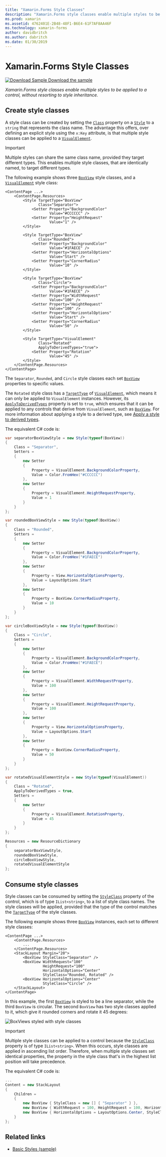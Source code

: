 ```yaml
---
title: "Xamarin.Forms Style Classes"
description: "Xamarin.Forms style classes enable multiple styles to be applied to a control, without resorting to style inheritance."
ms.prod: xamarin
ms.assetid: 4762401E-2B48-48F1-B6E4-61F7AF8AA46F
ms.technology: xamarin-forms
author: davidbritch
ms.author: dabritch
ms.date: 01/30/2019
---
```


# Xamarin.Forms Style Classes

[![Download Sample](~/media/shared/download.png) Download the sample](https://developer.xamarin.com/samples/xamarin-forms/UserInterface/Styles/BasicStyles/)

_Xamarin.Forms style classes enable multiple styles to be applied to a control, without resorting to style inheritance._

## Create style classes

A style class can be created by setting the [`Class`](xref:Xamarin.Forms.Style.Class) property on a [`Style`](xref:Xamarin.Forms.Style) to a `string` that represents the class name. The advantage this offers, over defining an explicit style using the `x:Key` attribute, is that multiple style classes can be applied to a [`VisualElement`](xref:Xamarin.Forms.VisualElement).

> [!IMPORTANT]
> Multiple styles can share the same class name, provided they target different types. This enables multiple style classes, that are identically named, to target different types.

The following example shows three [`BoxView`](xref:Xamarin.Forms.BoxView) style classes, and a [`VisualElement`](xref:Xamarin.Forms.VisualElement) style class:

```xaml
<ContentPage ...>
    <ContentPage.Resources>
        <Style TargetType="BoxView"
               Class="Separator">
            <Setter Property="BackgroundColor"
                    Value="#CCCCCC" />
            <Setter Property="HeightRequest"
                    Value="1" />
        </Style>

        <Style TargetType="BoxView"
               Class="Rounded">
            <Setter Property="BackgroundColor"
                    Value="#1FAECE" />
            <Setter Property="HorizontalOptions"
                    Value="Start" />
            <Setter Property="CornerRadius"
                    Value="10" />
        </Style>    

        <Style TargetType="BoxView"
               Class="Circle">
            <Setter Property="BackgroundColor"
                    Value="#1FAECE" />
            <Setter Property="WidthRequest"
                    Value="100" />
            <Setter Property="HeightRequest"
                    Value="100" />
            <Setter Property="HorizontalOptions"
                    Value="Start" />
            <Setter Property="CornerRadius"
                    Value="50" />
        </Style>

        <Style TargetType="VisualElement"
               Class="Rotated"
               ApplyToDerivedTypes="true">
            <Setter Property="Rotation"
                    Value="45" />
        </Style>        
    </ContentPage.Resources>
</ContentPage>
```

The `Separator`, `Rounded`, and `Circle` style classes each set [`BoxView`](xref:Xamarin.Forms.BoxView) properties to specific values.

The `Rotated` style class has a [`TargetType`](xref:Xamarin.Forms.Style.TargetType) of [`VisualElement`](xref:Xamarin.Forms.VisualElement), which means it can only be applied to `VisualElement` instances. However, its [`ApplyToDerivedTypes`](xref:Xamarin.Forms.Style.ApplyToDerivedTypes) property is set to `true`, which ensures that it can be applied to any controls that derive from `VisualElement`, such as [`BoxView`](xref:Xamarin.Forms.BoxView). For more information about applying a style to a derived type, see [Apply a style to derived types](implicit.md#apply-a-style-to-derived-types).

The equivalent C# code is:

```csharp
var separatorBoxViewStyle = new Style(typeof(BoxView))
{
    Class = "Separator",
    Setters =
    {
        new Setter
        {
            Property = VisualElement.BackgroundColorProperty,
            Value = Color.FromHex("#CCCCCC")
        },
        new Setter
        {
            Property = VisualElement.HeightRequestProperty,
            Value = 1
        }
    }
};

var roundedBoxViewStyle = new Style(typeof(BoxView))
{
    Class = "Rounded",
    Setters =
    {
        new Setter
        {
            Property = VisualElement.BackgroundColorProperty,
            Value = Color.FromHex("#1FAECE")
        },
        new Setter
        {
            Property = View.HorizontalOptionsProperty,
            Value = LayoutOptions.Start
        },
        new Setter
        {
            Property = BoxView.CornerRadiusProperty,
            Value = 10
        }
    }
};

var circleBoxViewStyle = new Style(typeof(BoxView))
{
    Class = "Circle",
    Setters =
    {
        new Setter
        {
            Property = VisualElement.BackgroundColorProperty,
            Value = Color.FromHex("#1FAECE")
        },
        new Setter
        {
            Property = VisualElement.WidthRequestProperty,
            Value = 100
        },
        new Setter
        {
            Property = VisualElement.HeightRequestProperty,
            Value = 100
        },
        new Setter
        {
            Property = View.HorizontalOptionsProperty,
            Value = LayoutOptions.Start
        },
        new Setter
        {
            Property = BoxView.CornerRadiusProperty,
            Value = 50
        }
    }
};

var rotatedVisualElementStyle = new Style(typeof(VisualElement))
{
    Class = "Rotated",
    ApplyToDerivedTypes = true,
    Setters =
    {
        new Setter
        {
            Property = VisualElement.RotationProperty,
            Value = 45
        }
    }
};

Resources = new ResourceDictionary
{
    separatorBoxViewStyle,
    roundedBoxViewStyle,
    circleBoxViewStyle,
    rotatedVisualElementStyle
};
```

## Consume style classes

Style classes can be consumed by setting the [`StyleClass`](xref:Xamarin.Forms.VisualElement.StyleClass) property of the control, which is of type `IList<string>`, to a list of style class names. The style classes will be applied, provided that the type of the control matches the [`TargetType`](xref:Xamarin.Forms.Style.TargetType) of the style classes.

The following example shows three [`BoxView`](xref:Xamarin.Forms.BoxView) instances, each set to different style classes:

```xaml
<ContentPage ...>
    <ContentPage.Resources>
        ...
    </ContentPage.Resources>
    <StackLayout Margin="20">
        <BoxView StyleClass="Separator" />       
        <BoxView WidthRequest="100"
                 HeightRequest="100"
                 HorizontalOptions="Center"
                 StyleClass="Rounded, Rotated" />
        <BoxView HorizontalOptions="Center"
                 StyleClass="Circle" />
    </StackLayout>
</ContentPage>    
```

In this example, the first [`BoxView`](xref:Xamarin.Forms.BoxView) is styled to be a line separator, while the third `BoxView` is circular. The second `BoxView` has two style classes applied to it, which give it rounded corners and rotate it 45 degrees:

![](style-class-images/boxviews.png "BoxViews styled with style classes")

> [!IMPORTANT]
> Multiple style classes can be applied to a control because the [`StyleClass`](xref:Xamarin.Forms.VisualElement.StyleClass) property is of type `IList<string>`. When this occurs, style classes are applied in ascending list order. Therefore, when multiple style classes set identical properties, the property in the style class that's in the highest list position will take precedence.

The equivalent C# code is:

```csharp
...
Content = new StackLayout
{
    Children =
    {
        new BoxView { StyleClass = new [] { "Separator" } },
        new BoxView { WidthRequest = 100, HeightRequest = 100, HorizontalOptions = LayoutOptions.Center, StyleClass = new [] { "Rounded", "Rotated" } },
        new BoxView { HorizontalOptions = LayoutOptions.Center, StyleClass = new [] { "Circle" } }
    }
};
```

## Related links

- [Basic Styles (sample)](https://developer.xamarin.com/samples/xamarin-forms/UserInterface/Styles/BasicStyles/)
